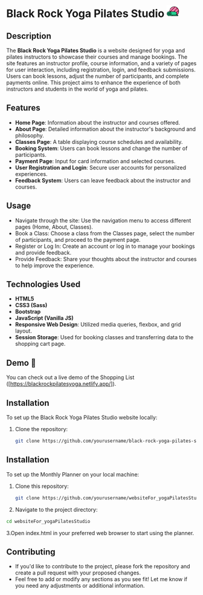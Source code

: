 # Black Rock Yoga Pilates Studio ![Monthly Planner Preview](./dist/favicon/yoga/favicon-32x32.png)

## Description
The **Black Rock Yoga Pilates Studio** is a website designed for yoga and pilates instructors to showcase their courses and manage bookings. The site features an instructor profile, course information, and a variety of pages for user interaction, including registration, login, and feedback submissions. Users can book lessons, adjust the number of participants, and complete payments online. This project aims to enhance the experience of both instructors and students in the world of yoga and pilates.

## Features
- **Home Page**: Information about the instructor and courses offered.
- **About Page**: Detailed information about the instructor's background and philosophy.
- **Classes Page**: A table displaying course schedules and availability.
- **Booking System**: Users can book lessons and change the number of participants.
- **Payment Page**: Input for card information and selected courses.
- **User Registration and Login**: Secure user accounts for personalized experiences.
- **Feedback System**: Users can leave feedback about the instructor and courses.

## Usage
- Navigate through the site: Use the navigation menu to access different pages (Home, About, Classes).
- Book a Class: Choose a class from the Classes page, select the number of participants, and proceed to the payment page.
- Register or Log In: Create an account or log in to manage your bookings and provide feedback.
- Provide Feedback: Share your thoughts about the instructor and courses to help improve the experience.

## Technologies Used
- **HTML5**
- **CSS3 (Sass)**
- **Bootstrap**
- **JavaScript (Vanilla JS)**
- **Responsive Web Design**: Utilized media queries, flexbox, and grid layout.
- **Session Storage**: Used for booking classes and transferring data to the shopping cart page.

## Demo 🔗

You can check out a live demo of the Shopping List ([https://blackrockpilatesyoga.netlify.app/]).



## Installation
To set up the Black Rock Yoga Pilates Studio website locally:

1. Clone the repository:
   ```bash
   git clone https://github.com/yourusername/black-rock-yoga-pilates-studio.git
## Installation
To set up the Monthly Planner on your local machine:

1. Clone this repository:
   ```bash
   git clone https://github.com/yourusername/websiteFor_yogaPilatesStudio.git
   ```
3. Navigate to the project directory:
  ```bash
  cd websiteFor_yogaPilatesStudio
  ```
3.Open index.html in your preferred web browser to start using the planner.

## Contributing
- If you'd like to contribute to the project, please fork the repository and create a pull request with your proposed changes.
- Feel free to add or modify any sections as you see fit! Let me know if you need any adjustments or additional information.
